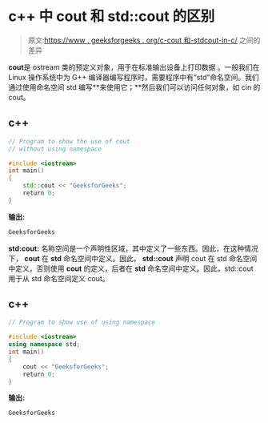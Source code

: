 # c++ 中 cout 和 std::cout 的区别

> 原文:[https://www . geeksforgeeks . org/c-cout 和-stdcout-in-c/](https://www.geeksforgeeks.org/difference-between-cout-and-stdcout-in-c/) 之间的差异

**cout**是 ostream 类的预定义对象，用于在标准输出设备上打印数据 。一般我们在 Linux 操作系统中为 G++ 编译器编写程序时，需要程序中有“std”命名空间。我们通过使用命名空间 std 编写**来使用它；**然后我们可以访问任何对象，如 cin 的 cout。

## c++

```cpp
// Program to show the use of cout
// without using namespace

#include <iostream>
int main()
{
    std::cout << "GeeksforGeeks";
    return 0;
}
```

**输出:**

```cpp
GeeksforGeeks

```

**std:cout:** 名称空间是一个声明性区域，其中定义了一些东西。因此，在这种情况下， **cout** 在 **std** 命名空间中定义。因此， **std::cout** 声明 cout 在 std 命名空间中定义，否则使用 **cout** 的定义，后者在 **std** 命名空间中定义。因此，std::cout 用于从 std 命名空间定义 cout。

## c++

```cpp
// Program to show use of using namespace

#include <iostream>
using namespace std;
int main()
{
    cout << "GeeksforGeeks";
    return 0;
}
```

**输出:**

```cpp
GeeksforGeeks

```